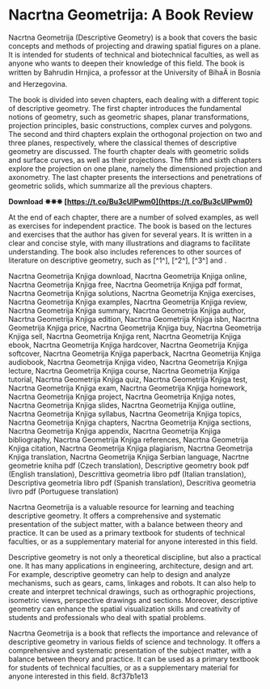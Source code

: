 # Nacrtna Geometrija: A Book Review
 
Nacrtna Geometrija (Descriptive Geometry) is a book that covers the basic concepts and methods of projecting and drawing spatial figures on a plane. It is intended for students of technical and biotechnical faculties, as well as anyone who wants to deepen their knowledge of this field. The book is written by Bahrudin Hrnjica, a professor at the University of BihaÄ in Bosnia and Herzegovina.
 
The book is divided into seven chapters, each dealing with a different topic of descriptive geometry. The first chapter introduces the fundamental notions of geometry, such as geometric shapes, planar transformations, projection principles, basic constructions, complex curves and polygons. The second and third chapters explain the orthogonal projection on two and three planes, respectively, where the classical themes of descriptive geometry are discussed. The fourth chapter deals with geometric solids and surface curves, as well as their projections. The fifth and sixth chapters explore the projection on one plane, namely the dimensioned projection and axonometry. The last chapter presents the intersections and penetrations of geometric solids, which summarize all the previous chapters.
 
**Download ✵✵✵ [https://t.co/Bu3cUlPwm0](https://t.co/Bu3cUlPwm0)**


 
At the end of each chapter, there are a number of solved examples, as well as exercises for independent practice. The book is based on the lectures and exercises that the author has given for several years. It is written in a clear and concise style, with many illustrations and diagrams to facilitate understanding. The book also includes references to other sources of literature on descriptive geometry, such as [^1^], [^2^], [^3^] and .
 
Nacrtna Geometrija Knjiga download,  Nacrtna Geometrija Knjiga online,  Nacrtna Geometrija Knjiga free,  Nacrtna Geometrija Knjiga pdf format,  Nacrtna Geometrija Knjiga solutions,  Nacrtna Geometrija Knjiga exercises,  Nacrtna Geometrija Knjiga examples,  Nacrtna Geometrija Knjiga review,  Nacrtna Geometrija Knjiga summary,  Nacrtna Geometrija Knjiga author,  Nacrtna Geometrija Knjiga edition,  Nacrtna Geometrija Knjiga isbn,  Nacrtna Geometrija Knjiga price,  Nacrtna Geometrija Knjiga buy,  Nacrtna Geometrija Knjiga sell,  Nacrtna Geometrija Knjiga rent,  Nacrtna Geometrija Knjiga ebook,  Nacrtna Geometrija Knjiga hardcover,  Nacrtna Geometrija Knjiga softcover,  Nacrtna Geometrija Knjiga paperback,  Nacrtna Geometrija Knjiga audiobook,  Nacrtna Geometrija Knjiga video,  Nacrtna Geometrija Knjiga lecture,  Nacrtna Geometrija Knjiga course,  Nacrtna Geometrija Knjiga tutorial,  Nacrtna Geometrija Knjiga quiz,  Nacrtna Geometrija Knjiga test,  Nacrtna Geometrija Knjiga exam,  Nacrtna Geometrija Knjiga homework,  Nacrtna Geometrija Knjiga project,  Nacrtna Geometrija Knjiga notes,  Nacrtna Geometrija Knjiga slides,  Nacrtna Geometrija Knjiga outline,  Nacrtna Geometrija Knjiga syllabus,  Nacrtna Geometrija Knjiga topics,  Nacrtna Geometrija Knjiga chapters,  Nacrtna Geometrija Knjiga sections,  Nacrtna Geometrija Knjiga appendix,  Nacrtna Geometrija Knjiga bibliography,  Nacrtna Geometrija Knjiga references,  Nacrtna Geometrija Knjiga citation,  Nacrtna Geometrija Knjiga plagiarism,  Nacrtna Geometrija Knjiga translation,  Nacrtna Geometrija Knjiga Serbian language,  Nacrtne geometrie kniha pdf (Czech translation),  Descriptive geometry book pdf (English translation),  Descrittiva geometria libro pdf (Italian translation),  Descriptiva geometría libro pdf (Spanish translation),  Descritiva geometria livro pdf (Portuguese translation)
 
Nacrtna Geometrija is a valuable resource for learning and teaching descriptive geometry. It offers a comprehensive and systematic presentation of the subject matter, with a balance between theory and practice. It can be used as a primary textbook for students of technical faculties, or as a supplementary material for anyone interested in this field.
  
Descriptive geometry is not only a theoretical discipline, but also a practical one. It has many applications in engineering, architecture, design and art. For example, descriptive geometry can help to design and analyze mechanisms, such as gears, cams, linkages and robots. It can also help to create and interpret technical drawings, such as orthographic projections, isometric views, perspective drawings and sections. Moreover, descriptive geometry can enhance the spatial visualization skills and creativity of students and professionals who deal with spatial problems.
 
Nacrtna Geometrija is a book that reflects the importance and relevance of descriptive geometry in various fields of science and technology. It offers a comprehensive and systematic presentation of the subject matter, with a balance between theory and practice. It can be used as a primary textbook for students of technical faculties, or as a supplementary material for anyone interested in this field.
 8cf37b1e13
 
